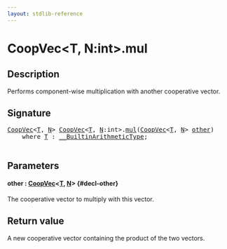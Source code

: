 ```yaml
---
layout: stdlib-reference
---
```


# CoopVec\<T, N:int\>\.mul

## Description

Performs component-wise multiplication with another cooperative vector.



## Signature 

<pre>
<a href="/stdlib-reference/types/coopvec-04/index" class="code_type">CoopVec</a>&lt;<a href="/stdlib-reference/types/coopvec-04/index#typeparam-T" class="code_type">T</a>, <a href="/stdlib-reference/types/coopvec-04/index#decl-N" class="code_var">N</a>&gt; <a href="/stdlib-reference/types/coopvec-04/index" class="code_type">CoopVec</a>&lt;<a href="/stdlib-reference/types/coopvec-04/index#typeparam-T" class="code_type">T</a>, <a href="/stdlib-reference/types/coopvec-04/index#decl-N" class="code_var">N</a>:<span class="code_keyword">int</span>&gt;.<a href="/stdlib-reference/types/coopvec-04/mul">mul</a>(<a href="/stdlib-reference/types/coopvec-04/index" class="code_type">CoopVec</a>&lt;<a href="/stdlib-reference/types/coopvec-04/index#typeparam-T" class="code_type">T</a>, <a href="/stdlib-reference/types/coopvec-04/index#decl-N" class="code_var">N</a>&gt; <a href="/stdlib-reference/types/coopvec-04/mul#decl-other" class="code_param">other</a>)
    <span class='code_keyword'>where</span> <a href="/stdlib-reference/types/coopvec-04/index#typeparam-T" class="code_type">T</a> : <a href="/stdlib-reference/interfaces/0_builtinarithmetictype-029j/index" class="code_type">__BuiltinArithmeticType</a>;

</pre>

## Parameters

#### other  : [CoopVec](/stdlib-reference/types/coopvec-04/index)\<[T](/stdlib-reference/types/coopvec-04/index#typeparam-T), [N](/stdlib-reference/types/coopvec-04/index#decl-N)\> {#decl-other}
The cooperative vector to multiply with this vector.


## Return value
A new cooperative vector containing the product of the two vectors.


